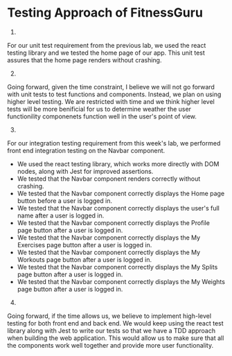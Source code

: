 # Testing Approach of FitnessGuru

1)
For our unit test requirement from the previous lab, we used the react testing library and we tested the home page of our app. 
This unit test assures that the home page renders without crashing.

2)
Going forward, given the time constraint, I believe we will not go forward with unit tests to test functions and components. Instead, we plan on using higher level testing. We are restricted with time and we think higher level tests will be more benificial for us to determine weather the user functionility 
componenets function well in the user's point of view.

3)
For our integration testing requirement from this week's lab, we performed front end integration testing on the Navbar component.
- We used the react testing library, which works more directly with DOM nodes, along with Jest for improved assertions.
- We tested that the Navbar component renders correctly without crashing.
- We tested that the Navbar component correctly displays the Home page button before a user is logged in.
- We tested that the Navbar component correctly displays the user's full name after a user is logged in.
- We tested that the Navbar component correctly displays the Profile page button after a user is logged in.
- We tested that the Navbar component correctly displays the My Exercises page button after a user is logged in.
- We tested that the Navbar component correctly displays the My Workouts page button after a user is logged in.
- We tested that the Navbar component correctly displays the My Splits page button after a user is logged in.
- We tested that the Navbar component correctly displays the My Weights page button after a user is logged in.

4)
Going forward, if the time allows us, we believe to implement high-level testing for both front end and back end.
We would keep using the react test library along with Jest to write our tests so that we have a TDD approach when building the web application.
This would allow us to make sure that all the components work well together and provide more user functionality.
